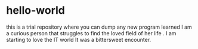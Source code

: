 # hello-world
this is a trial repository where you can dump any new program learned 
I am a curious person that struggles to find the loved field of her life . I am starting to love the IT world It was a bittersweet 
encounter.
